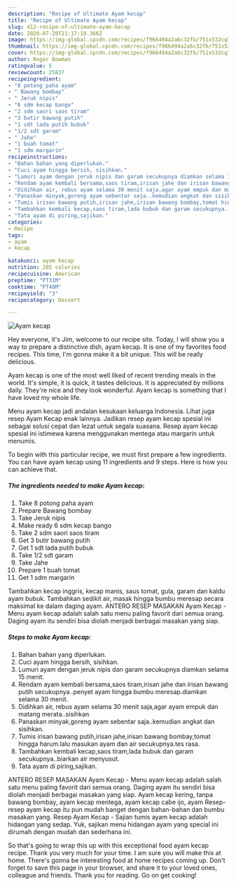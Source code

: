 ```yaml
---
description: "Recipe of Ultimate Ayam kecap"
title: "Recipe of Ultimate Ayam kecap"
slug: 412-recipe-of-ultimate-ayam-kecap
date: 2020-07-20T21:17:19.366Z
image: https://img-global.cpcdn.com/recipes/f966494a2a6c32fb/751x532cq70/ayam-kecap-foto-resep-utama.jpg
thumbnail: https://img-global.cpcdn.com/recipes/f966494a2a6c32fb/751x532cq70/ayam-kecap-foto-resep-utama.jpg
cover: https://img-global.cpcdn.com/recipes/f966494a2a6c32fb/751x532cq70/ayam-kecap-foto-resep-utama.jpg
author: Roger Bowman
ratingvalue: 5
reviewcount: 25837
recipeingredient:
- "8 potong paha ayam"
- " Bawang bombay"
- " Jeruk nipis"
- "6 sdm kecap bango"
- "2 sdm saori saos tiram"
- "3 butir bawang putih"
- "1 sdt lada putih bubuk"
- "1/2 sdt garam"
- " Jahe"
- "1 buah tomat"
- "1 sdm margarin"
recipeinstructions:
- "Bahan bahan yang diperlukan."
- "Cuci ayam hingga bersih, sisihkan."
- "Lumuri ayam dengan jeruk nipis dan garam secukupnya diamkan selama 15 menit."
- "Rendam ayam kembali bersama,saos tiram,irisan jahe dan irisan bawang putih secukupnya..penyet ayam hingga bumbu meresap.diamkan selama 30 menit."
- "Didihkan air, rebus ayam selama 30 menit saja,agar ayam empuk dan matang merata..sisihkan"
- "Panaskan minyak,goreng ayam sebentar saja..kemudian angkat dan sisihkan."
- "Tumis irisan bawang putih,irisan jahe,irisan bawang bombay,tomat hingga harum.lalu masukan ayam dan air secukupnya.tes rasa."
- "Tambahkan kembali kecap,saos tiram,lada bubuk dan garam secukupnya..biarkan air menyusut."
- "Tata ayam di piring,sajikan."
categories:
- Recipe
tags:
- ayam
- kecap

katakunci: ayam kecap 
nutrition: 285 calories
recipecuisine: American
preptime: "PT31M"
cooktime: "PT48M"
recipeyield: "3"
recipecategory: Dessert

---
```



![Ayam kecap](https://img-global.cpcdn.com/recipes/f966494a2a6c32fb/751x532cq70/ayam-kecap-foto-resep-utama.jpg)

Hey everyone, it's Jim, welcome to our recipe site. Today, I will show you a way to prepare a distinctive dish, ayam kecap. It is one of my favorites food recipes. This time, I'm gonna make it a bit unique. This will be really delicious.

Ayam kecap is one of the most well liked of recent trending meals in the world. It's simple, it is quick, it tastes delicious. It is appreciated by millions daily. They're nice and they look wonderful. Ayam kecap is something that I have loved my whole life.

Menu ayam kecap jadi andalan kesukaan keluarga Indonesia. Lihat juga resep Ayam Kecap enak lainnya. Jadikan resep ayam kecap spesial ini sebagai solusi cepat dan lezat untuk segala suasana. Resep ayam kecap spesial ini istimewa karena menggunakan mentega atau margarin untuk menumis.


To begin with this particular recipe, we must first prepare a few ingredients. You can have ayam kecap using 11 ingredients and 9 steps. Here is how you can achieve that.

<!--inarticleads1-->

##### The ingredients needed to make Ayam kecap:

1. Take 8 potong paha ayam
1. Prepare  Bawang bombay
1. Take  Jeruk nipis
1. Make ready 6 sdm kecap bango
1. Take 2 sdm saori saos tiram
1. Get 3 butir bawang putih
1. Get 1 sdt lada putih bubuk
1. Take 1/2 sdt garam
1. Take  Jahe
1. Prepare 1 buah tomat
1. Get 1 sdm margarin


Tambahkan kecap inggris, kecap manis, saus tomat, gula, garam dan kaldu ayam bubuk. Tambahkan sedikit air, masak hingga bumbu meresap secara maksimal ke dalam daging ayam. ANTERO RESEP MASAKAN Ayam Kecap - Menu ayam kecap adalah salah satu menu paling favorit dari semua orang. Daging ayam itu sendiri bisa diolah menjadi berbagai masakan yang siap. 

<!--inarticleads2-->

##### Steps to make Ayam kecap:

1. Bahan bahan yang diperlukan.
1. Cuci ayam hingga bersih, sisihkan.
1. Lumuri ayam dengan jeruk nipis dan garam secukupnya diamkan selama 15 menit.
1. Rendam ayam kembali bersama,saos tiram,irisan jahe dan irisan bawang putih secukupnya..penyet ayam hingga bumbu meresap.diamkan selama 30 menit.
1. Didihkan air, rebus ayam selama 30 menit saja,agar ayam empuk dan matang merata..sisihkan
1. Panaskan minyak,goreng ayam sebentar saja..kemudian angkat dan sisihkan.
1. Tumis irisan bawang putih,irisan jahe,irisan bawang bombay,tomat hingga harum.lalu masukan ayam dan air secukupnya.tes rasa.
1. Tambahkan kembali kecap,saos tiram,lada bubuk dan garam secukupnya..biarkan air menyusut.
1. Tata ayam di piring,sajikan.


ANTERO RESEP MASAKAN Ayam Kecap - Menu ayam kecap adalah salah satu menu paling favorit dari semua orang. Daging ayam itu sendiri bisa diolah menjadi berbagai masakan yang siap. Ayam kecap kering, tanpa bawang bombay, ayam kecap mentega, ayam kecap cabe ijo, ayam Resep-resep ayam kecap itu pun mudah banget dengan bahan-bahan dan bumbu masakan yang. Resep Ayam Kecap - Sajian tumis ayam kecap adalah hidangan yang sedap. Yuk, sajikan menu hidangan ayam yang special ini dirumah dengan mudah dan sederhana ini. 

So that's going to wrap this up with this exceptional food ayam kecap recipe. Thank you very much for your time. I am sure you will make this at home. There's gonna be interesting food at home recipes coming up. Don't forget to save this page in your browser, and share it to your loved ones, colleague and friends. Thank you for reading. Go on get cooking!

